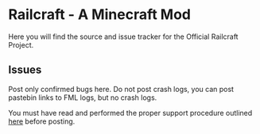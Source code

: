 # Railcraft - A Minecraft Mod

Here you will find the source and issue tracker for the Official Railcraft Project.


## Issues


Post only confirmed bugs here. Do not post crash logs, you can post pastebin links to FML logs, but no crash logs.

You must have read and performed the proper support procedure outlined [here](http://railcraft.info/wiki/info:support) before posting.
